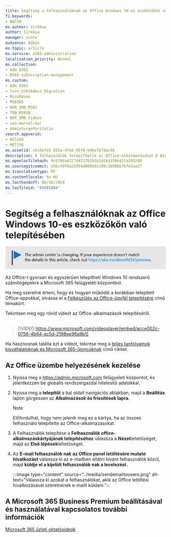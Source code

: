 ```yaml
---
title: Segítség a felhasználóknak az Office Windows 10-es eszközökön való telepítésében
f1.keywords:
- NOCSH
ms.author: sirkkuw
author: Sirkkuw
manager: scotv
audience: Admin
ms.topic: article
ms.service: o365-administration
localization_priority: Normal
ms.collection:
- Adm_O365
- M365-subscription-management
ms.custom:
- Adm_O365
- Core_O365Admin_Migration
- MiniMaven
- MSB365
- OKR_SMB_M365
- TRN_M365B
- OKR_SMB_Videos
- seo-marvel-mar
- AdminSurgePortfolio
search.appverid:
- BCS160
- MET150
ms.assetid: cbc6bfe5-565a-4fb8-95f0-b06e7b74ac46
description: A felhasználók telepíthetik az Office-alkalmazásokat A Windows 10-es eszközökre, és egyszerűen telepíthetik az Office-t Windows 10 rendszerű számítógépekre a Microsoft 365 felügyeleti központból.
ms.openlocfilehash: 9c670ba6727d47276291b1d1ba35b6431a293200
ms.sourcegitcommit: e5bc49f0a25954d008b6cc09c2b98bb7bfe1aa2f
ms.translationtype: MT
ms.contentlocale: hu-HU
ms.lasthandoff: 06/18/2020
ms.locfileid: "45081894"
---
```

# <a name="help-your-users-install-office-on-windows-10-devices"></a>Segítség a felhasználóknak az Office Windows 10-es eszközökön való telepítésében

[![A megjelenő címke figyelmeztet a felügyeleti központ változásaira, további részleteket itt talál: aka.ms/aboutM365preview.](../media/m365admincenterchanging.png)](https://docs.microsoft.com/office365/admin/microsoft-365-admin-center-preview)

Az Office-t gyorsan és egyszerűen telepítheti Windows 10 rendszerű számítógépekre a Microsoft 365 felügyeleti központból.
  
Ha meg szeretné érteni, hogy ez hogyan működik a korábban telepített Office-appokkal, olvassa el a [Felkészülés az Office-ügyfél telepítésére](prepare-for-office-client-deployment.md) című témakört.

Tekintsen meg egy rövid videót az Office-alkalmazások telepítéséről.<br><br>

> [!VIDEO https://www.microsoft.com/videoplayer/embed/acce002c-0756-4b64-ac5d-2198ee96a9b1] 

Ha hasznosnak találta ezt a videót, tekintse meg a [teljes tanfolyamok kisvállalatoknak és Microsoft 365-újoncoknak](https://support.microsoft.com/office/6ab4bbcd-79cf-4000-a0bd-d42ce4d12816) című cikket.

## <a name="manage-office-deployments"></a>Az Office üzembe helyezésének kezelése

1. Nyissa meg a <a href="https://go.microsoft.com/fwlink/p/?linkid=2024339" target="_blank">https://admin.microsoft.com</a> felügyeleti központot, és jelentkezzen be globális rendszergazdai hitelesítő adatokkal. 

2. Nyissa meg a **telepítőt** a bal oldali navigációs ablakban, majd a **Beállítás** lapon görgessen az **Alkalmazások és frissítések lapra.**
    > [!NOTE]
    > Előfordulhat, hogy nem jelenik meg ez a kártya, ha az összes felhasználó telepítette az Office-alkalmazásokat.
  
3. A Felhasználók telepítése a **Felhasználók office-alkalmazáskártyájának telepítéséhez** válassza a **Nézet**lehetőséget, majd az **Első lépések**lehetőséget.
    
4. Az **E-mail felhasználók nak az Office panel letöltésére mutató hivatkozást** válassza ki az e-mailben ellátni kívánt felhasználók közül, majd **küldje el a kijelölt felhasználók nak a levelezést.**

    
      :::image type="content" source="../media/sendemailtousers.png" alt-text="Válassza ki azokat a felhasználókat, akik az Office letöltési hivatkozásával szeretnének e-mailt küldeni.":::

## <a name="for-more-on-setting-up-and-using-microsoft-365-business-premium"></a>A Microsoft 365 Business Premium beállításával és használatával kapcsolatos további információk

[Microsoft 365 üzleti oktatóvideók](https://support.microsoft.com/office/6ab4bbcd-79cf-4000-a0bd-d42ce4d12816)
